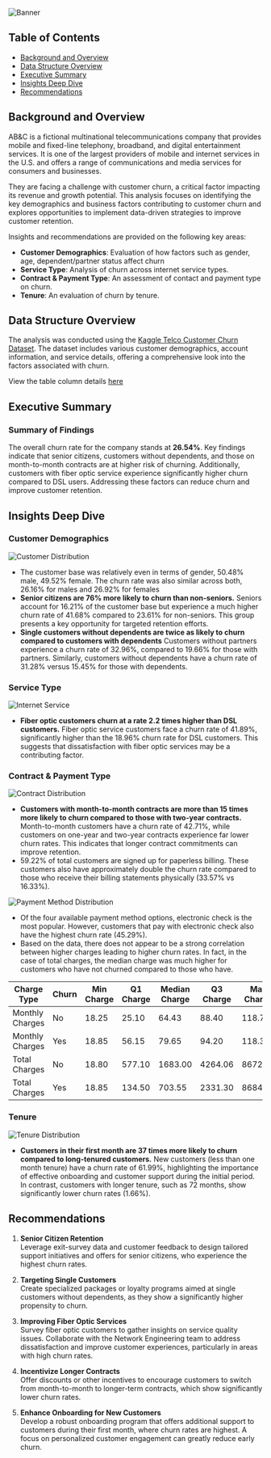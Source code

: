 
![Banner](assets/ab&c_banner.png)

## Table of Contents
- [Background and Overview](#background-and-overview)
- [Data Structure Overview](#data-structure-overview)
- [Executive Summary](#executive-summary)
- [Insights Deep Dive](#insights-deep-dive)
- [Recommendations](#recommendations)

## Background and Overview
AB&C is a fictional multinational telecommunications company that provides mobile and fixed-line telephony, broadband, and digital entertainment services. It is one of the largest providers of mobile and internet services in the U.S. and offers a range of communications and media services for consumers and businesses.
 
They are facing a challenge with customer churn, a critical factor impacting its revenue and growth potential. This analysis focuses on identifying the key demographics and business factors contributing to customer churn and explores opportunities to implement data-driven strategies to improve customer retention. 

Insights and recommendations are provided on the following key areas:
- **Customer Demographics**: Evaluation of how factors such as gender, age, dependent/partner status affect churn
- **Service Type**: Analysis of churn across internet service types.
- **Contract & Payment Type**: An assessment of contact and payment type on churn.
- **Tenure**: An evaluation of churn by tenure.


## Data Structure Overview
The analysis was conducted using the [Kaggle Telco Customer Churn Dataset](https://www.kaggle.com/datasets/blastchar/telco-customer-churn). The dataset includes various customer demographics, account information, and service details, offering a comprehensive look into the factors associated with churn.     

View the table column details [here](sql_load/2_create_table.sql)

## Executive Summary
### Summary of Findings
The overall churn rate for the company stands at **26.54%**. Key findings indicate that senior citizens, customers without dependents, and those on month-to-month contracts are at higher risk of churning. Additionally, customers with fiber optic service experience significantly higher churn compared to DSL users. Addressing these factors can reduce churn and improve customer retention.

## Insights Deep Dive
### Customer Demographics
![Customer Distribution](assets/customer_distribution2.png)
- The customer base was relatively even in terms of gender, 50.48% male, 49.52% female. The churn rate was also similar across both, 26.16% for males and 26.92% for females
- **Senior citizens are 76% more likely to churn than non-seniors.** Seniors account for 16.21% of the customer base but experience a much higher churn rate of 41.68% compared to 23.61% for non-seniors. This group presents a key opportunity for targeted retention efforts.  
- **Single customers without dependents are twice as likely to churn compared to customers with dependents** Customers without partners experience a churn rate of 32.96%, compared to 19.66% for those with partners. Similarly, customers without dependents have a churn rate of 31.28% versus 15.45% for those with dependents.  

### Service Type
![Internet Service](assets/internet_service2.png)
- **Fiber optic customers churn at a rate 2.2 times higher than DSL customers.** Fiber optic service customers face a churn rate of 41.89%, significantly higher than the 18.96% churn rate for DSL customers. This suggests that dissatisfaction with fiber optic services may be a contributing factor.  

### Contract & Payment Type
![Contract Distribution](assets/contracts2.png)
- **Customers with month-to-month contracts are more than 15 times more likely to churn compared to those with two-year contracts.** Month-to-month customers have a churn rate of 42.71%, while customers on one-year and two-year contracts experience far lower churn rates. This indicates that longer contract commitments can improve retention.  
- 59.22% of total customers are signed up for paperless billing. These customers also have approximately double the churn rate compared to those who receive their billing statements physically (33.57% vs 16.33%).

![Payment Method Distribution](assets/payement_method2.png)
- Of the four available payment method options, electronic check is the most popular. However, customers that pay with electronic check also have the highest churn rate (45.29%). 
- Based on the data, there does not appear to be a strong correlation between higher charges leading to higher churn rates. In fact, in the case of total charges, the median charge was much higher for customers who have not churned compared to those who have.

| Charge Type      | Churn | Min Charge | Q1 Charge | Median Charge | Q3 Charge | Max Charge |
|------------------|-------|------------|-----------|---------------|-----------|------------|
| Monthly Charges  | No    | 18.25      | 25.10     | 64.43         | 88.40     | 118.75     |
| Monthly Charges  | Yes   | 18.85      | 56.15     | 79.65         | 94.20     | 118.35     |
| Total Charges    | No    | 18.80      | 577.10    | 1683.00       | 4264.06   | 8672.45    |
| Total Charges    | Yes   | 18.85      | 134.50    | 703.55        | 2331.30   | 8684.80    |

### Tenure
![Tenure Distribution](assets/tenure2.png)
- **Customers in their first month are 37 times more likely to churn compared to long-tenured customers.** New customers (less than one month tenure) have a churn rate of 61.99%, highlighting the importance of effective onboarding and customer support during the initial period. In contrast, customers with longer tenure, such as 72 months, show significantly lower churn rates (1.66%).  

## Recommendations
1. **Senior Citizen Retention**  
   Leverage exit-survey data and customer feedback to design tailored support initiatives and offers for senior citizens, who experience the highest churn rates.

2. **Targeting Single Customers**  
   Create specialized packages or loyalty programs aimed at single customers without dependents, as they show a significantly higher propensity to churn.

3. **Improving Fiber Optic Services**  
   Survey fiber optic customers to gather insights on service quality issues. Collaborate with the Network Engineering team to address dissatisfaction and improve customer experiences, particularly in areas with high churn rates.

4. **Incentivize Longer Contracts**  
   Offer discounts or other incentives to encourage customers to switch from month-to-month to longer-term contracts, which show significantly lower churn rates.

5. **Enhance Onboarding for New Customers**  
   Develop a robust onboarding program that offers additional support to customers during their first month, where churn rates are highest. A focus on personalized customer engagement can greatly reduce early churn.
